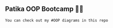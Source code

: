 ## Patika OOP Bootcamp :woman_technologist:

``` 
You can check out my #OOP diagrams in this repo
```